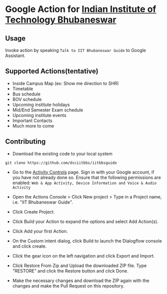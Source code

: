 # Google Action for [Indian Institute of Technology Bhubaneswar](http://www.iitbbs.ac.in)


## Usage
Invoke action by speaking `Talk to IIT Bhubaneswar Guide` to Google Assistant.

## Supported Actions(tentative)
- Inside Campus Map (ex: Show me direction to SHR)
- Timetable
- Bus schedule
- BOV schedule
- Upcoming institute holidays
- Mid/End Semester Exam schedule
- Upcoming institute events
- Important Contacts
- Much more to come

## Contributing
- Download the existing code to your local system
```
git clone https://github.com/dsciitbbs/iitbbsguide
```

- Go to the [Activity Controls](https://myaccount.google.com/activitycontrols) page.
Sign in with your Google account, if you have not already done so.
Ensure that the following permissions are enabled: `Web & App Activity, Device Information and Voice & Audio Activity`

- Open the Actions Console > Click New project > Type in a Project name, i.e. "IIT Bhubaneswar Guide".
- Click Create Project.
- Click Build your Action to expand the options and select Add Action(s).
- Click Add your first Action.
- On the Custom intent dialog, click Build to launch the Dialogflow console and click create.
- Click the gear icon on the left navigation and click Export and Import.
- Click Restore From Zip and Upload the downloaded ZIP file.
Type "RESTORE" and click the Restore button and click Done.
- Make the necessary changes and download the ZIP again with the changes and make the Pull Request on this repository.